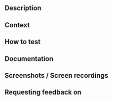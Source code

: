 ## Description
<!-- Describe your changes in detail. -->

## Context
<!-- Why is this change required? What problem does it solve? -->
<!-- If it fixes an open issue, please link to the issue here (e.g. Closes #939). -->

## How to test
<!-- Describe in detail the steps it takes to test your changes. -->
<!-- Explain how your change affects other areas of the code if applicable. -->

## Documentation
<!-- Using a new technology? Then document it in the wiki, and link to it here -->

## Screenshots / Screen recordings
<!-- Upload screenshots/recordings if appropriate or classify as N/A. -->
<!-- Upload gifs in case the changes include transitions/animations, otherwise screenshots are enough. -->

## Requesting feedback on
<!-- If you would like feedback on your approach, detail the request here or classify as N/A. -->
